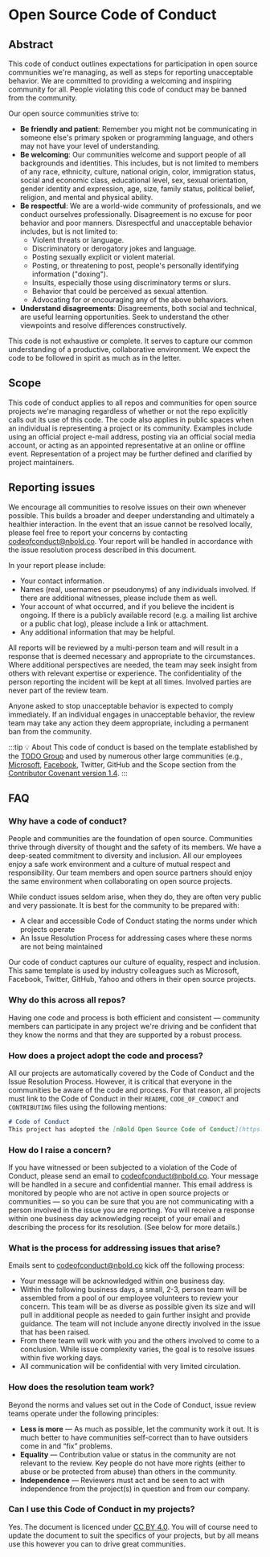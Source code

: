# Open Source Code of Conduct

## Abstract

This code of conduct outlines expectations for participation in open source communities we're managing, as well as steps for reporting unacceptable behavior. We are committed to providing a welcoming and inspiring community for all. People violating this code of conduct may be banned from the community.

Our open source communities strive to:

- **Be friendly and patient**: Remember you might not be communicating in someone else's primary spoken or programming language, and others may not have your level of understanding.
- **Be welcoming**: Our communities welcome and support people of all backgrounds and identities. This includes, but is not limited to members of any race, ethnicity, culture, national origin, color, immigration status, social and economic class, educational level, sex, sexual orientation, gender identity and expression, age, size, family status, political belief, religion, and mental and physical ability.
- **Be respectful**: We are a world-wide community of professionals, and we conduct ourselves professionally. Disagreement is no excuse for poor behavior and poor manners. Disrespectful and unacceptable behavior includes, but is not limited to:
  - Violent threats or language.
  - Discriminatory or derogatory jokes and language.
  - Posting sexually explicit or violent material.
  - Posting, or threatening to post, people's personally identifying information ("doxing").
  - Insults, especially those using discriminatory terms or slurs.
  - Behavior that could be perceived as sexual attention.
  - Advocating for or encouraging any of the above behaviors.
- **Understand disagreements**: Disagreements, both social and technical, are useful learning opportunities. Seek to understand the other viewpoints and resolve differences constructively.

This code is not exhaustive or complete. It serves to capture our common understanding of a productive, collaborative environment. We expect the code to be followed in spirit as much as in the letter.

## Scope

This code of conduct applies to all repos and communities for open source projects we're managing regardless of whether or not the repo explicitly calls out its use of this code. The code also applies in public spaces when an individual is representing a project or its community. Examples include using an official project e-mail address, posting via an official social media account, or acting as an appointed representative at an online or offline event. Representation of a project may be further defined and clarified by project maintainers.

## Reporting issues

We encourage all communities to resolve issues on their own whenever possible. This builds a broader and deeper understanding and ultimately a healthier interaction. In the event that an issue cannot be resolved locally, please feel free to report your concerns by contacting [codeofconduct@nbold.co](mailto:codeofconduct@nbold.co). Your report will be handled in accordance with the issue resolution process described in this document.

In your report please include:
- Your contact information.
- Names (real, usernames or pseudonyms) of any individuals involved. If there are additional witnesses, please include them as well.
- Your account of what occurred, and if you believe the incident is ongoing. If there is a publicly available record (e.g. a mailing list archive or a public chat log), please include a link or attachment.
- Any additional information that may be helpful.

All reports will be reviewed by a multi-person team and will result in a response that is deemed necessary and appropriate to the circumstances. Where additional perspectives are needed, the team may seek insight from others with relevant expertise or experience. The confidentiality of the person reporting the incident will be kept at all times. Involved parties are never part of the review team.

Anyone asked to stop unacceptable behavior is expected to comply immediately. If an individual engages in unacceptable behavior, the review team may take any action they deem appropriate, including a permanent ban from the community.

:::tip 💡 About
This code of conduct is based on the template established by the [TODO Group](http://todogroup.org/) and used by numerous other large communities (e.g., [Microsoft](https://opensource.microsoft.com/codeofconduct/), [Facebook](https://code.facebook.com/pages/876921332402685/open-source-code-of-conduct), Twitter, GitHub and the Scope section from the [Contributor Covenant version 1.4](http://contributor-covenant.org/version/1/4/).
:::

## FAQ

### Why have a code of conduct?

People and communities are the foundation of open source. Communities thrive through diversity of thought and the safety of its members. We have a deep-seated commitment to diversity and inclusion. All our employees enjoy a safe work environment and a culture of mutual respect and responsibility. Our team members and open source partners should enjoy the same environment when collaborating on open source projects.

While conduct issues seldom arise, when they do, they are often very public and very passionate. It is best for the community to be prepared with:

- A clear and accessible Code of Conduct stating the norms under which projects operate
- An Issue Resolution Process for addressing cases where these norms are not being maintained

Our code of conduct captures our culture of equality, respect and inclusion. This same template is used by industry colleagues such as Microsoft, Facebook, Twitter, GitHub, Yahoo and others in their open source projects.

### Why do this across all repos?

Having one code and process is both efficient and consistent — community members can participate in any project we're driving and be confident that they know the norms and that they are supported by a robust process.

### How does a project adopt the code and process?

All our projects are automatically covered by the Code of Conduct and the Issue Resolution Process. However, it is critical that everyone in the communities be aware of the code and process. For that reason, all projects must link to the Code of Conduct in their `README`, `CODE_OF_CONDUCT` and `CONTRIBUTING` files using the following mentions:

```markdown
# Code of Conduct
This project has adopted the [nBold Open Source Code of Conduct](https://docs.nbold.co/open-source/code-of-conduct).
```

### How do I raise a concern?

If you have witnessed or been subjected to a violation of the Code of Conduct, please send an email to [codeofconduct@nbold.co](mailto:codeofconduct@nbold.co). Your message will be handled in a secure and confidential manner. This email address is monitored by people who are not active in open source projects or communities — so you can be sure that you are not communicating with a person involved in the issue you are reporting. You will receive a response within one business day acknowledging receipt of your email and describing the process for its resolution. (See below for more details.)

### What is the process for addressing issues that arise?

Emails sent to [codeofconduct@nbold.co](mailto:codeofconduct@nbold.co) kick off the following process:
- Your message will be acknowledged within one business day.
- Within the following business days, a small, 2-3, person team will be assembled from a pool of our employee volunteers to review your concern. This team will be as diverse as possible given its size and will pull in additional people as needed to gain further insight and provide guidance. The team will not include anyone directly involved in the issue that has been raised.
- From there team will work with you and the others involved to come to a conclusion. While issue complexity varies, the goal is to resolve issues within five working days.
- All communication will be confidential with very limited circulation.

### How does the resolution team work?

Beyond the norms and values set out in the Code of Conduct, issue review teams operate under the following principles:
- **Less is more** — As much as possible, let the community work it out. It is much better to have communities self-correct than to have outsiders come in and “fix” problems.
- **Equality** — Contribution value or status in the community are not relevant to the review. Key people do not have more rights (either to abuse or be protected from abuse) than others in the community.
- **Independence** — Reviewers must act and be seen to act with independence from the project(s) in question and from our company.

### Can I use this Code of Conduct in my projects?

Yes. The document is licenced under [CC BY 4.0](https://creativecommons.org/licenses/by/4.0). You will of course need to update the document to suit the specifics of your projects, but by all means use this however you can to drive great communities.
